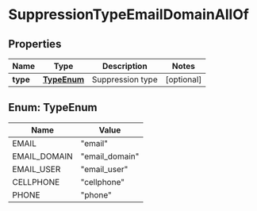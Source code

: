 

# SuppressionTypeEmailDomainAllOf


## Properties

| Name | Type | Description | Notes |
|------------ | ------------- | ------------- | -------------|
|**type** | [**TypeEnum**](#TypeEnum) | Suppression type |  [optional] |



## Enum: TypeEnum

| Name | Value |
|---- | -----|
| EMAIL | &quot;email&quot; |
| EMAIL_DOMAIN | &quot;email_domain&quot; |
| EMAIL_USER | &quot;email_user&quot; |
| CELLPHONE | &quot;cellphone&quot; |
| PHONE | &quot;phone&quot; |



